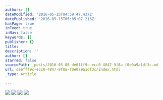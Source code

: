 ```yaml
---
authors: []
dateModified: '2016-05-15T04:59:47.437Z'
datePublished: '2016-05-15T05:05:07.213Z'
hasPage: true
inFeed: true
inNav: false
keywords: []
publisher: {}
title: ''
description: ''
author: []
starred: false
sourcePath: _posts/2016-05-05-de6fff9c-ecc0-4847-9f8a-f0e0a9a1df3c.md
url: de6fff9c-ecc0-4847-9f8a-f0e0a9a1df3c/index.html
_type: Article

---
```

![](https://the-grid-user-content.s3-us-west-2.amazonaws.com/7880f070-9053-4805-87f5-9b3d10f43460.jpg)
![](https://the-grid-user-content.s3-us-west-2.amazonaws.com/6330ad2b-4dc1-432e-ac7d-d3f6ded6b167.jpg)
![](https://the-grid-user-content.s3-us-west-2.amazonaws.com/c523e7ab-513e-46fd-bdef-d9237dc402b2.jpg)
![](https://the-grid-user-content.s3-us-west-2.amazonaws.com/4baf0727-c8af-4149-9703-662b900c73fc.jpg)
